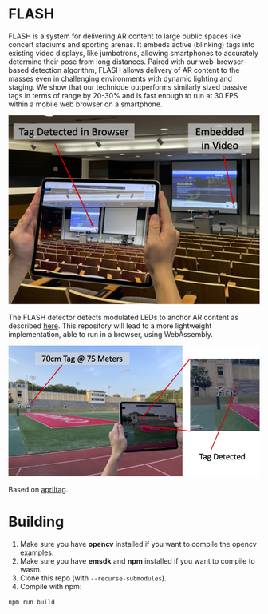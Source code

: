 # FLASH

FLASH is a system for delivering AR content to large public spaces like concert stadiums and sporting arenas. It embeds active (blinking) tags into existing video displays, like jumbotrons, allowing smartphones to accurately determine their pose from long distances. Paired with our web-browser-based detection algorithm, FLASH allows delivery of AR content to the masses even in challenging environments with dynamic lighting and staging. We show that our technique outperforms similarly sized passive tags in terms of range by 20-30% and is fast enough to run at 30 FPS within a mobile web browser on a smartphone.

![lecture hall](images/lecture_hall.png)

The FLASH detector detects modulated LEDs to anchor AR content as described [here](http://users.ece.cmu.edu/~agr/resources/publications/ipsn_20_glitter.pdf).
This repository will lead to a more lightweight implementation, able to run in a browser, using WebAssembly.

![stadium](images/stadium.png)

Based on [apriltag](https://github.com/AprilRobotics/apriltag).

# Building

1. Make sure you have **opencv** installed if you want to compile the opencv examples.
2. Make sure you have **emsdk** and **npm** installed if you want to compile to wasm.
3. Clone this repo (with ```--recurse-submodules```).
4. Compile with npm:
```
npm run build
```
